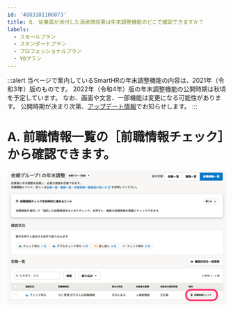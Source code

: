 ```yaml
---
id: '4883101106073'
title: Q. 従業員が添付した源泉徴収票は年末調整機能のどこで確認できますか？
labels:
  - スモールプラン
  - スタンダードプラン
  - プロフェッショナルプラン
  - ¥0プラン
---
```

:::alert
当ページで案内しているSmartHRの年末調整機能の内容は、2021年（令和3年）版のものです。
2022年（令和4年）版の年末調整機能の公開時期は秋頃を予定しています。
なお、画面や文言、一部機能は変更になる可能性があります。
公開時期が決まり次第、[アップデート情報](https://smarthr.jp/update)でお知らせします。
:::

# A. 前職情報一覧の［前職情報チェック］から確認できます。

![](./_______SmartHR____________.png)
